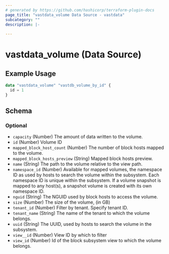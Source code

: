 ```yaml
---
# generated by https://github.com/hashicorp/terraform-plugin-docs
page_title: "vastdata_volume Data Source - vastdata"
subcategory: ""
description: |-
  
---
```


# vastdata_volume (Data Source)



## Example Usage

```terraform
data "vastdata_volume" "vastdb_volume_by_id" {
  id = 1
}
```

<!-- schema generated by tfplugindocs -->
## Schema

### Optional

- `capacity` (Number) The amount of data written to the volume.
- `id` (Number) Volume ID
- `mapped_block_host_count` (Number) The number of block hosts mapped to the volume.
- `mapped_block_hosts_preview` (String) Mapped block hosts preview.
- `name` (String) The path to the volume relative to the view path.
- `namespace_id` (Number) Available for mapped volumes, the namespace ID as used by hosts to search the volume within the subsystem. Each namespace ID is unique within the subsystem. If a volume snapshot is mapped to any host(s), a snapshot volume is created with its own namespace ID.
- `nguid` (String) The NGUID used by block hosts to access the volume.
- `size` (Number) The size of the volume, (in GB)
- `tenant_id` (Number) Filter by tenant. Specify tenant ID.
- `tenant_name` (String) The name of the tenant to which the volume belongs.
- `uuid` (String) The UUID, used by hosts to search the volume in the subsystem.
- `view__id` (Number) View ID by which to filter
- `view_id` (Number) Id of the block subsystem view to which the volume belongs.
